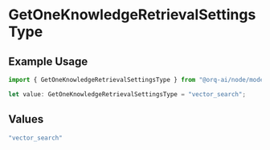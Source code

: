 # GetOneKnowledgeRetrievalSettingsType

## Example Usage

```typescript
import { GetOneKnowledgeRetrievalSettingsType } from "@orq-ai/node/models/operations";

let value: GetOneKnowledgeRetrievalSettingsType = "vector_search";
```

## Values

```typescript
"vector_search"
```